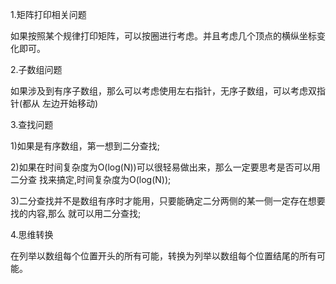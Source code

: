 1.矩阵打印相关问题

如果按照某个规律打印矩阵，可以按圈进行考虑。并且考虑几个顶点的横纵坐标变化即可。

2.子数组问题

如果涉及到有序子数组，那么可以考虑使用左右指针，无序子数组，可以考虑双指针(都从
左边开始移动)

3.查找问题

1)如果是有序数组，第一想到二分查找;

2)如果在时间复杂度为O(log(N))可以很轻易做出来，那么一定要思考是否可以用二分查
找来搞定,时间复杂度为O(log(N));

3)二分查找并不是数组有序时才能用，只要能确定二分两侧的某一侧一定存在想要找的内容,那么
就可以用二分查找;

4.思维转换

在列举以数组每个位置开头的所有可能，转换为列举以数组每个位置结尾的所有可能。